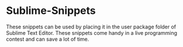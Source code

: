 # Sublime-Snippets
These snippets can be used by placing it in the user package folder of Sublime Text Editor.
These snippets come handy in a live programming contest and can save a lot of time.
